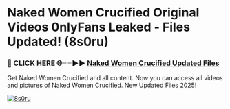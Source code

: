 # Naked Women Crucified Original Videos 0nlyFans Leaked - Files Updated! (8s0ru)

<h3>🔴 CLICK HERE 🌐==►► <a href="https://tinyurl.com/up5wt9bj" rel="nofollow">Naked Women Crucified Updated Files</a></h3>

Get Naked Women Crucified and all content. Now you can access all videos and pictures of Naked Women Crucified. New Updated Files 2025!

[![8s0ru](https://i.imgur.com/ABiUzMV.gif)](https://tinyurl.com/up5wt9bj)
